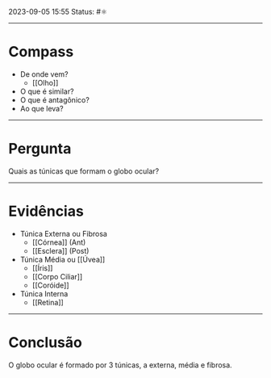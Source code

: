 2023-09-05 15:55
Status: #⚛ 

---
# Compass
- De onde vem?
	- [[Olho]]
- O que é similar?
- O que é antagônico?
- Ao que leva?

----
# Pergunta
Quais as túnicas que formam o globo ocular?

---- 
# Evidências
- Túnica Externa ou Fibrosa
	- [[Córnea]] (Ant)
	- [[Esclera]] (Post)
- Túnica Média ou [[Úvea]]
	- [[Íris]]
	- [[Corpo Ciliar]]
	- [[Coróide]]
- Túnica Interna
	- [[Retina]]

----  
# Conclusão
O globo ocular é formado por 3 túnicas, a externa, média e fibrosa.